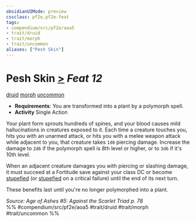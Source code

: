 ```yaml
---
obsidianUIMode: preview
cssclass: pf2e,pf2e-feat
tags:
- compendium/src/pf2e/aoa5
- trait/druid
- trait/morph
- trait/uncommon
aliases: ["Pesh Skin"]
---
```

# Pesh Skin  [>](../../Rules/core-rulebook/chapter-9-playing-the-game.md#Actions "Single Action") *Feat 12*  
[druid](../../Rules/traits/druid.md)  [morph](../../Rules/traits/morph.md)  [uncommon](../../Rules/traits/uncommon.md)  

- **Requirements**: You are transformed into a plant by a polymorph spell.
- **Activity** Single Action

Your plant form sprouts hundreds of spines, and your blood causes mild hallucinations in creatures exposed to it. Each time a creature touches you, hits you with an unarmed attack, or hits you with a melee weapon attack while adjacent to you, that creature takes `1d6` piercing damage. Increase the damage to `2d6` if the polymorph spell is 8th level or higher, or to `3d6` if it's 10th level.

When an adjacent creature damages you with piercing or slashing damage, it must succeed at a Fortitude save against your class DC or become [stupefied](../../Rules/conditions.md#Stupefied) (or [stupefied](../../Rules/conditions.md#Stupefied) on a critical failure) until the end of its next turn.

These benefits last until you're no longer polymorphed into a plant.

*Source: Age of Ashes #5: Against the Scarlet Triad p. 78*  
%% #compendium/src/pf2e/aoa5 #trait/druid #trait/morph #trait/uncommon %%